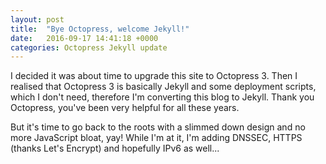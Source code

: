 ```yaml
---
layout: post
title:  "Bye Octopress, welcome Jekyll!"
date:   2016-09-17 14:41:18 +0000
categories: Octopress Jekyll update
---
```


I decided it was about time to upgrade this site to Octopress 3.
Then I realised that Octopress 3 is basically Jekyll and some deployment scripts, which I don't need, therefore I'm converting this blog to Jekyll.
Thank you Octopress, you've been very helpful for all these years.

But it's time to go back to the roots with a slimmed down design and no more JavaScript bloat, yay!
While I'm at it, I'm adding DNSSEC, HTTPS (thanks Let's Encrypt) and hopefully IPv6 as well...
